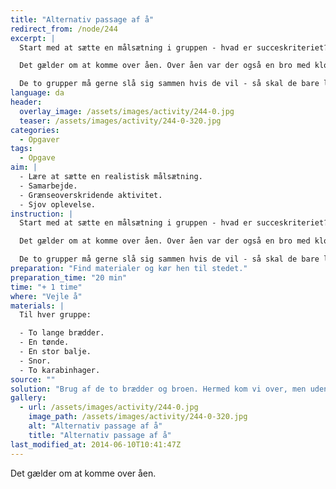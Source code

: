 ```yaml
---
title: "Alternativ passage af å"
redirect_from: /node/244
excerpt: |
  Start med at sætte en målsætning i gruppen - hvad er succeskriteriet?.

  Det gælder om at komme over åen. Over åen var der også en bro med kloakrør. Her er reglen at man gerne måtte bruge broen, men ikke måtte røre det hvide på broen.

  De to grupper må gerne slå sig sammen hvis de vil - så skal de bare lave fælles målsætning
language: da
header:
  overlay_image: /assets/images/activity/244-0.jpg
  teaser: /assets/images/activity/244-0-320.jpg
categories: 
  - Opgaver
tags: 
  - Opgave
aim: |
  - Lære at sætte en realistisk målsætning.
  - Samarbejde.
  - Grænseoverskridende aktivitet.
  - Sjov oplevelse.
instruction: |
  Start med at sætte en målsætning i gruppen - hvad er succeskriteriet?.

  Det gælder om at komme over åen. Over åen var der også en bro med kloakrør. Her er reglen at man gerne måtte bruge broen, men ikke måtte røre det hvide på broen.

  De to grupper må gerne slå sig sammen hvis de vil - så skal de bare lave fælles målsætning
preparation: "Find materialer og kør hen til stedet."
preparation_time: "20 min"
time: "+ 1 time"
where: "Vejle å"
materials: |
  Til hver gruppe:

  - To lange brædder.
  - En tønde.
  - En stor balje.
  - Snor.
  - To karabinhager.
source: ""
solution: "Brug af de to brædder og broen. Hermed kom vi over, men uden at røre det hvide. Alternativ løsning?"
gallery:
  - url: /assets/images/activity/244-0.jpg
    image_path: /assets/images/activity/244-0-320.jpg
    alt: "Alternativ passage af å"
    title: "Alternativ passage af å"
last_modified_at: 2014-06-10T10:41:47Z
---
```

Det gælder om at komme over åen.
